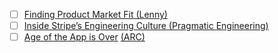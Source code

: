 - [ ] [Finding Product Market Fit (Lenny)](https://www.lennysnewsletter.com/p/finding-product-market-fit)
- [ ] [Inside Stripe’s Engineering Culture (Pragmatic Engineering)](https://newsletter.pragmaticengineer.com/?triedSigningIn=true)
- [ ] [Age of the App is Over](https://browsercompany.substack.com/p/the-age-of-the-app-is-over) [(ARC)](https://browsercompany.substack.com/p/the-age-of-the-app-is-over)